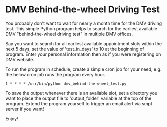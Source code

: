 DMV Behind-the-wheel Driving Test
===========================

You probably don't want to wait for nearly a month time for the DMV driving test. This simple Python program helps to search for the earliest available DMV "behind-the-wheel driving test" in multiple DMV offices.

Say you want to search for all earliest available appointment slots within the next 5 days, set the value of 'test_in_days' to 10 at the beginning of program. Enter your personal information then as if you were registering on DMV website. 

To run the program in schedule, create a simple cron job for your need, e.g. the below cron job runs the program every hour.

    1 * * * * /usr/bin/python dmv_behind-the-wheel_test.py

To save the output whenever there is an available slot, set a directory you want to place the output file to 'output_folder' variable at the top of the program. Extend the program yourself to trigger an email alert via smpt server if you want!

Enjoy!
